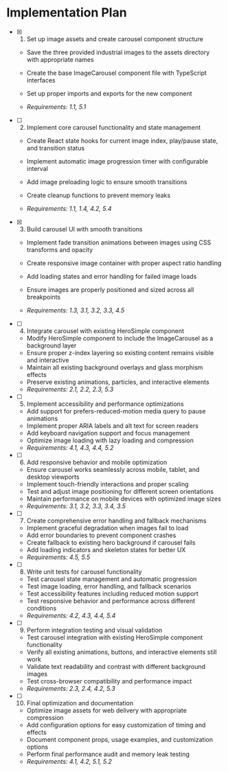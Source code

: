 # Implementation Plan

- [x] 1. Set up image assets and create carousel component structure




  - Save the three provided industrial images to the assets directory with appropriate names
  - Create the base ImageCarousel component file with TypeScript interfaces






  - Set up proper imports and exports for the new component
  - _Requirements: 1.1, 5.1_






- [ ] 2. Implement core carousel functionality and state management
  - Create React state hooks for current image index, play/pause state, and transition status



  - Implement automatic image progression timer with configurable interval

  - Add image preloading logic to ensure smooth transitions
  - Create cleanup functions to prevent memory leaks



  - _Requirements: 1.1, 1.4, 4.2, 5.4_


- [x] 3. Build carousel UI with smooth transitions


  - Implement fade transition animations between images using CSS transforms and opacity


  - Create responsive image container with proper aspect ratio handling
  - Add loading states and error handling for failed image loads


  - Ensure images are properly positioned and sized across all breakpoints

  - _Requirements: 1.3, 3.1, 3.2, 3.3, 4.5_



- [ ] 4. Integrate carousel with existing HeroSimple component
  - Modify HeroSimple component to include the ImageCarousel as a background layer
  - Ensure proper z-index layering so existing content remains visible and interactive
  - Maintain all existing background overlays and glass morphism effects
  - Preserve existing animations, particles, and interactive elements
  - _Requirements: 2.1, 2.2, 2.3, 5.3_

- [ ] 5. Implement accessibility and performance optimizations
  - Add support for prefers-reduced-motion media query to pause animations
  - Implement proper ARIA labels and alt text for screen readers
  - Add keyboard navigation support and focus management
  - Optimize image loading with lazy loading and compression
  - _Requirements: 4.1, 4.3, 4.4, 5.2_



- [ ] 6. Add responsive behavior and mobile optimization
  - Ensure carousel works seamlessly across mobile, tablet, and desktop viewports
  - Implement touch-friendly interactions and proper scaling
  - Test and adjust image positioning for different screen orientations
  - Maintain performance on mobile devices with optimized image sizes
  - _Requirements: 3.1, 3.2, 3.3, 3.4, 3.5_

- [ ] 7. Create comprehensive error handling and fallback mechanisms
  - Implement graceful degradation when images fail to load
  - Add error boundaries to prevent component crashes
  - Create fallback to existing hero background if carousel fails
  - Add loading indicators and skeleton states for better UX
  - _Requirements: 4.5, 5.5_

- [ ] 8. Write unit tests for carousel functionality
  - Test carousel state management and automatic progression
  - Test image loading, error handling, and fallback scenarios
  - Test accessibility features including reduced motion support
  - Test responsive behavior and performance across different conditions
  - _Requirements: 4.2, 4.3, 4.4, 5.4_

- [ ] 9. Perform integration testing and visual validation
  - Test carousel integration with existing HeroSimple component functionality
  - Verify all existing animations, buttons, and interactive elements still work
  - Validate text readability and contrast with different background images
  - Test cross-browser compatibility and performance impact
  - _Requirements: 2.3, 2.4, 4.2, 5.3_

- [ ] 10. Final optimization and documentation
  - Optimize image assets for web delivery with appropriate compression
  - Add configuration options for easy customization of timing and effects
  - Document component props, usage examples, and customization options
  - Perform final performance audit and memory leak testing
  - _Requirements: 4.1, 4.2, 5.1, 5.2_